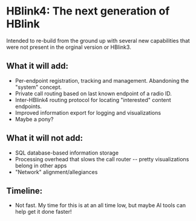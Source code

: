 # HBlink4: The next generation of HBlink
Intended to re-build from the ground up with several new capabilities that were not present in the orginal version or HBlink3.

## What it will add:
* Per-endpoint registration, tracking and management. Abandoning the "system" concept.
* Private call routing based on last known endpoint of a radio ID.
* Inter-HBlink4 routing protocol for locating "interested" content endpoints.
* Improved information export for logging and visualizations
* Maybe a pony?

## What it will not add:
* SQL database-based information storage
* Processing overhead that slows the call router -- pretty visualizations belong in other apps
* "Network" alignment/allegiances

## Timeline:
* Not fast. My time for this is at an all time low, but maybe AI tools can help get it done faster!